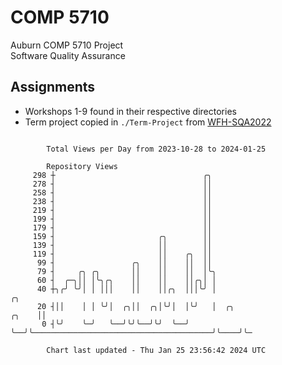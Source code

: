# COMP 5710
Auburn COMP 5710 Project  
Software Quality Assurance

## Assignments
- Workshops 1-9 found in their respective directories
- Term project copied in `./Term-Project` from [WFH-SQA2022](https://github.com/wumphlett/WFH-SQA2022-AUBURN)

```

        Total Views per Day from 2023-10-28 to 2024-01-25

        Repository Views
     298 ┼                                 ╭╮
     278 ┤                                 ││
     258 ┤                                 ││
     238 ┤                                 ││
     219 ┤                                 ││
     199 ┤                                 ││
     179 ┤                                 ││
     159 ┤                       ╭╮        ││
     139 ┤                       ││        ││
     119 ┤                       ││    ╭╮  ││
      99 ┤                 ╭╮    ││    ││  ││
      79 ┤     ╭╮ ╭╮       ││    ││    ││  │╰╮
      60 ┤  ╭─╮││ │╰╮╭╮    ││    ││    ││╭╮│ │
      40 ┼╮╭╯ ╰╯│ │ │││    ││    ││╭╮  │││╰╯ │                                                  ╭╮
      20 ┤││    │ │ ╰╯│  ╭╮││  ╭╮│╰╯│  │╰╯   │  ╭╮                                        ╭╮    ││
       0 ┤╰╯    ╰─╯   ╰──╯╰╯╰──╯╰╯  ╰──╯     ╰──╯╰────────────────────────────────────────╯╰────╯╰─

        Chart last updated - Thu Jan 25 23:56:42 2024 UTC
        
```
